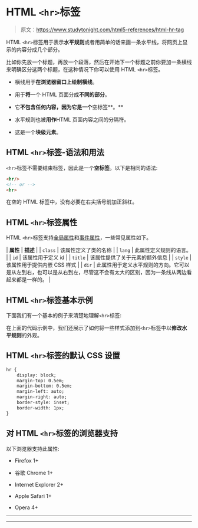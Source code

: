 # HTML `<hr>`标签

> 原文：<https://www.studytonight.com/html5-references/html-hr-tag>

HTML `<hr>`标签用于表示**水平规则**或者用简单的话来画一条水平线，将网页上显示的内容分成几个部分。

比如你先放一个标题，再放一个段落，然后在开始下一个标题之前你要加一条横线来明确区分这两个标题，在这种情况下你可以使用 HTML `<hr>`标签。

*   横线用于**在浏览器窗口上绘制横线**。
*   用于**将**一个 HTML 页面分成**不同的部分**。

*   它**不包含任何内容，因为它是一个**空标签**。**

*   水平规则也被**用作**HTML 页面内容之间的分隔符。

*   这是一个**块级元素**。

## HTML `<hr>`标签-语法和用法

`<hr>`标签不需要结束标签，因此是一个**空标签**。以下是相同的语法:

```html
<hr/>
<!-- or -->
<hr>
```

在空的 HTML 标签中，没有必要在右尖括号前加正斜杠。

## HTML `<hr>`标签属性

HTML `<hr>`标签支持[全局属性](https://www.studytonight.com/html5-references/html-global-attributes)和[事件属性](https://www.studytonight.com/html5-references/html-event-attributes)，一些常见属性如下。

| **属性** | **描述** |
| `class` | 该属性定义了类的名称 |
| `lang` | 此属性定义规则的语言。 |
| `id` | 该属性用于定义 id |
| `title` | 该属性提供了关于元素的额外信息 |
| `style` | 该属性用于提供内嵌 CSS 样式 |
| `dir` | 此属性用于定义水平规则的方向。它可以是从左到右，也可以是从右到左，尽管这不会有太大的区别，因为一条线从两边看起来都是一样的。 |

## HTML `<hr>`标签基本示例

下面我们有一个基本的例子来清楚地理解`<hr>`标签:

在上面的代码示例中，我们还展示了如何将一些样式添加到`<hr>`标签中以**修改水平规则**的外观。

## HTML `<hr>`标签的默认 CSS 设置

```html
hr {
    display: block;
    margin-top: 0.5em;
    margin-bottom: 0.5em;
    margin-left: auto;
    margin-right: auto;
    border-style: inset;
    border-width: 1px;
}
```

## 对 HTML `<hr>`标签的浏览器支持

以下浏览器支持此属性:

*   Firefox 1+

*   谷歌 Chrome 1+

*   Internet Explorer 2+

*   Apple Safari 1+

*   Opera 4+

* * *

* * *